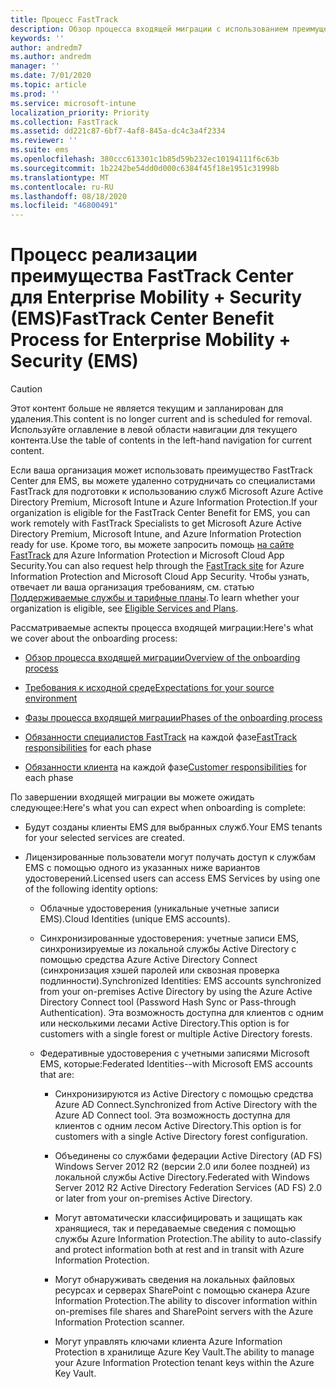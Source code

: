 ```yaml
---
title: Процесс FastTrack
description: Обзор процесса входящей миграции с использованием преимущества FastTrack Center
keywords: ''
author: andredm7
ms.author: andredm
manager: ''
ms.date: 7/01/2020
ms.topic: article
ms.prod: ''
ms.service: microsoft-intune
localization_priority: Priority
ms.collection: FastTrack
ms.assetid: dd221c87-6bf7-4af8-845a-dc4c3a4f2334
ms.reviewer: ''
ms.suite: ems
ms.openlocfilehash: 380ccc613301c1b85d59b232ec10194111f6c63b
ms.sourcegitcommit: 1b2242be54dd0d000c6384f45f18e1951c31998b
ms.translationtype: MT
ms.contentlocale: ru-RU
ms.lasthandoff: 08/18/2020
ms.locfileid: "46800491"
---
```

# <a name="fasttrack-center-benefit-process-for-enterprise-mobility--security-ems"></a><span data-ttu-id="6d1fd-103">Процесс реализации преимущества FastTrack Center для Enterprise Mobility + Security (EMS)</span><span class="sxs-lookup"><span data-stu-id="6d1fd-103">FastTrack Center Benefit Process for Enterprise Mobility + Security (EMS)</span></span>

> [!CAUTION]
> <span data-ttu-id="6d1fd-104">Этот контент больше не является текущим и запланирован для удаления.</span><span class="sxs-lookup"><span data-stu-id="6d1fd-104">This content is no longer current and is scheduled for removal.</span></span> <span data-ttu-id="6d1fd-105">Используйте оглавление в левой области навигации для текущего контента.</span><span class="sxs-lookup"><span data-stu-id="6d1fd-105">Use the table of contents in the left-hand navigation for current content.</span></span>

<span data-ttu-id="6d1fd-106">Если ваша организация может использовать преимущество FastTrack Center для EMS, вы можете удаленно сотрудничать со специалистами FastTrack для подготовки к использованию служб Microsoft Azure Active Directory Premium, Microsoft Intune и Azure Information Protection.</span><span class="sxs-lookup"><span data-stu-id="6d1fd-106">If your organization is eligible for the FastTrack Center Benefit for EMS, you can work remotely with FastTrack Specialists to get Microsoft Azure Active Directory Premium, Microsoft Intune, and Azure Information Protection ready for use.</span></span> <span data-ttu-id="6d1fd-107">Кроме того, вы можете запросить помощь [на сайте FastTrack](https://www.microsoft.com/fasttrack/microsoft-365/ems) для Azure Information Protection и Microsoft Cloud App Security.</span><span class="sxs-lookup"><span data-stu-id="6d1fd-107">You can also request help through the [FastTrack site](https://www.microsoft.com/fasttrack/microsoft-365/ems) for Azure Information Protection and Microsoft Cloud App Security.</span></span> <span data-ttu-id="6d1fd-108">Чтобы узнать, отвечает ли ваша организация требованиям, см. статью [Поддерживаемые службы и тарифные планы](M365-eligible-services-and-plans.md).</span><span class="sxs-lookup"><span data-stu-id="6d1fd-108">To learn whether your organization is eligible, see [Eligible Services and Plans](M365-eligible-services-and-plans.md).</span></span>


<span data-ttu-id="6d1fd-109">Рассматриваемые аспекты процесса входящей миграции:</span><span class="sxs-lookup"><span data-stu-id="6d1fd-109">Here's what we cover about the onboarding process:</span></span>

-   [<span data-ttu-id="6d1fd-110">Обзор процесса входящей миграции</span><span class="sxs-lookup"><span data-stu-id="6d1fd-110">Overview of the onboarding process</span></span>](EMS-fasttrack-benefit-overview.md)

-   [<span data-ttu-id="6d1fd-111">Требования к исходной среде</span><span class="sxs-lookup"><span data-stu-id="6d1fd-111">Expectations for your source environment</span></span>](EMS-source-environment-expectations.md)

-   [<span data-ttu-id="6d1fd-112">Фазы процесса входящей миграции</span><span class="sxs-lookup"><span data-stu-id="6d1fd-112">Phases of the onboarding process</span></span>](EMS-onboarding-phases.md)

-   <span data-ttu-id="6d1fd-113">[Обязанности специалистов FastTrack](EMS-fasttrack-responsibilities.md) на каждой фазе</span><span class="sxs-lookup"><span data-stu-id="6d1fd-113">[FastTrack responsibilities](EMS-fasttrack-responsibilities.md) for each phase</span></span>

-   <span data-ttu-id="6d1fd-114">[Обязанности клиента](EMS-your-responsibilities.md) на каждой фазе</span><span class="sxs-lookup"><span data-stu-id="6d1fd-114">[Customer responsibilities](EMS-your-responsibilities.md) for each phase</span></span>

<span data-ttu-id="6d1fd-115">По завершении входящей миграции вы можете ожидать следующее:</span><span class="sxs-lookup"><span data-stu-id="6d1fd-115">Here's what you can expect when onboarding is complete:</span></span>

-   <span data-ttu-id="6d1fd-116">Будут созданы клиенты EMS для выбранных служб.</span><span class="sxs-lookup"><span data-stu-id="6d1fd-116">Your EMS tenants for your selected services are created.</span></span>

-   <span data-ttu-id="6d1fd-117">Лицензированные пользователи могут получать доступ к службам EMS с помощью одного из указанных ниже вариантов удостоверений.</span><span class="sxs-lookup"><span data-stu-id="6d1fd-117">Licensed users can access EMS Services by using one of the following identity options:</span></span>

    -   <span data-ttu-id="6d1fd-118">Облачные удостоверения (уникальные учетные записи EMS).</span><span class="sxs-lookup"><span data-stu-id="6d1fd-118">Cloud Identities (unique EMS accounts).</span></span>

    -   <span data-ttu-id="6d1fd-119">Синхронизированные удостоверения: учетные записи EMS, синхронизируемые из локальной службы Active Directory с помощью средства Azure Active Directory Connect (синхронизация хэшей паролей или сквозная проверка подлинности).</span><span class="sxs-lookup"><span data-stu-id="6d1fd-119">Synchronized Identities: EMS accounts synchronized from your on-premises Active Directory by using the Azure Active Directory Connect tool (Password Hash Sync or Pass-through Authentication).</span></span> <span data-ttu-id="6d1fd-120">Эта возможность доступна для клиентов с одним или несколькими лесами Active Directory.</span><span class="sxs-lookup"><span data-stu-id="6d1fd-120">This option is for customers with a single forest or multiple Active Directory forests.</span></span>

    -   <span data-ttu-id="6d1fd-121">Федеративные удостоверения с учетными записями Microsoft EMS, которые:</span><span class="sxs-lookup"><span data-stu-id="6d1fd-121">Federated Identities--with Microsoft EMS accounts that are:</span></span>

        -   <span data-ttu-id="6d1fd-122">Синхронизируются из Active Directory с помощью средства Azure AD Connect.</span><span class="sxs-lookup"><span data-stu-id="6d1fd-122">Synchronized from Active Directory with the Azure AD Connect tool.</span></span> <span data-ttu-id="6d1fd-123">Эта возможность доступна для клиентов с одним лесом Active Directory.</span><span class="sxs-lookup"><span data-stu-id="6d1fd-123">This option is for customers with a single Active Directory forest configuration.</span></span>

        -   <span data-ttu-id="6d1fd-124">Объединены со службами федерации Active Directory (AD FS) Windows Server 2012 R2 (версии 2.0 или более поздней) из локальной службы Active Directory.</span><span class="sxs-lookup"><span data-stu-id="6d1fd-124">Federated with Windows Server 2012 R2 Active Directory Federation Services (AD FS) 2.0 or later from your on-premises Active Directory.</span></span>

        -   <span data-ttu-id="6d1fd-125">Могут автоматически классифицировать и защищать как хранящиеся, так и передаваемые сведения с помощью службы Azure Information Protection.</span><span class="sxs-lookup"><span data-stu-id="6d1fd-125">The ability to auto-classify and protect information both at rest and in transit with Azure Information Protection.</span></span> 

        -   <span data-ttu-id="6d1fd-126">Могут обнаруживать сведения на локальных файловых ресурсах и серверах SharePoint с помощью сканера Azure Information Protection.</span><span class="sxs-lookup"><span data-stu-id="6d1fd-126">The ability to discover information within on-premises file shares and SharePoint servers with the Azure Information Protection scanner.</span></span> 

        -   <span data-ttu-id="6d1fd-127">Могут управлять ключами клиента Azure Information Protection в хранилище Azure Key Vault.</span><span class="sxs-lookup"><span data-stu-id="6d1fd-127">The ability to manage your Azure Information Protection tenant keys within the Azure Key Vault.</span></span> 

